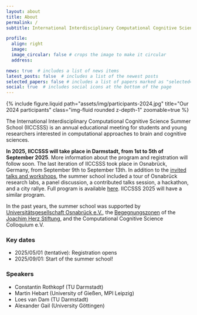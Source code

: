 ```yaml
---
layout: about
title: About
permalink: /
subtitle: International Interdisciplinary Computational Cognitive Science Summer School

profile:
  align: right
  image: 
  image_circular: false # crops the image to make it circular
  address: 

news: true  # includes a list of news items
latest_posts: false  # includes a list of the newest posts
selected_papers: false # includes a list of papers marked as "selected={true}"
social: true  # includes social icons at the bottom of the page
---
```


<div class="row mt-3">
    <div class="col-sm mt-3 mt-md-0">
        {% include figure.liquid path="assets/img/participants-2024.jpg" title="Our 2024 participants" class="img-fluid rounded z-depth-1" zoomable=true %}
    </div>
</div>

The International Interdisciplinary Computational Cognitive Science Summer School (IICCSSS) is an annual educational meeting for students and young researchers interested in computational approaches to brain and cognitive sciences.

**In 2025, IICCSSS will take place in Darmstadt, from 1st to 5th of September 2025**. More information about the program and registration will follow soon. The last iteration of IICCSSS took place in Osnabrück, Germany, from September 9th to September 13th. In addition to the [invited talks and workshops](/speakers/), the summer school included a tour of Osnabrück research labs, a panel discussion, a contributed talks session, a hackathon, and a city rallye. Full program is available [here](/program/). IICCSSS 2025 will have a similar program.

In the past years, the summer school was supported by [Universitätsgesellschaft Osnabrück e.V.](https://www.uni-osnabrueck.de/universitaet/foerderung-und-sponsoring/kreis-der-foerderer/universitaetsgesellschaft/), the [Begegnungszonen](https://www.joachim-herz-stiftung.de/was-wir-tun/naturwissenschaften-begreifen/wissenschaftlicher-nachwuchs/begegnungszonen) of the [Joachim Herz Stiftung](https://www.joachim-herz-stiftung.de/en), and the Computational Cognitive Science Colloquium e.V.

### Key dates

* 2025/05/01 (tentative): Registration opens
* 2025/09/01: Start of the summer school!

### Speakers

* Constantin Rothkopf (TU Darmstadt)
* Martin Hebart (University of Gießen, MPI Leipzig)
* Loes van Dam (TU Darmstadt)
* Alexander Gail (University Göttingen)


<!-- 
<div class="row mt-1">
    <div class="col-lg-5 col-sm-4 m-auto">
      {% include figure.liquid loading="eager" path="assets/img/sponsors/unigesellschaft.png" class="img-fluid rounded" %}
    </div>
</div> -->